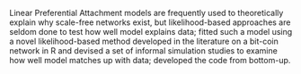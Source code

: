 Linear Preferential Attachment models are frequently used to theoretically explain why scale-free networks exist, but likelihood-based approaches are seldom done to test how well model explains data; fitted such a model using a novel likelihood-based method developed in the literature on a bit-coin network in R and devised a set of informal simulation studies to examine how well model matches up with data; developed the code from bottom-up.
